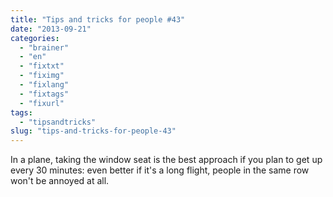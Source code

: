 ```yaml
---
title: "Tips and tricks for people #43"
date: "2013-09-21"
categories: 
  - "brainer"
  - "en"
  - "fixtxt"
  - "fiximg"
  - "fixlang"
  - "fixtags"
  - "fixurl"
tags: 
  - "tipsandtricks"
slug: "tips-and-tricks-for-people-43"
---
```


In a plane, taking the window seat is the best approach if you plan to get up every 30 minutes: even better if it's a long flight, people in the same row won't be annoyed at all.
